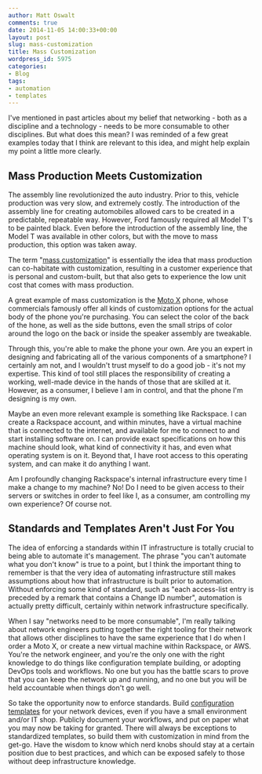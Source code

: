 ```yaml
---
author: Matt Oswalt
comments: true
date: 2014-11-05 14:00:33+00:00
layout: post
slug: mass-customization
title: Mass Customization
wordpress_id: 5975
categories:
- Blog
tags:
- automation
- templates
---
```


I've mentioned in past articles about my belief that networking - both as a discipline and a technology - needs to be more consumable to other disciplines. But what does this mean? I was reminded of a few great examples today that I think are relevant to this idea, and might help explain my point a little more clearly.

## Mass Production Meets Customization

The assembly line revolutionized the auto industry. Prior to this, vehicle production was very slow, and extremely costly. The introduction of the assembly line for creating automobiles allowed cars to be created in a predictable, repeatable way. However, Ford famously required all Model T's to be painted black. Even before the introduction of the assembly line, the Model T was available in other colors, but with the move to mass production, this option was taken away.

The term "[mass customization](http://en.wikipedia.org/wiki/Mass_customization)" is essentially the idea that mass production can co-habitate with customization, resulting in a customer experience that is personal and custom-built, but that also gets to experience the low unit cost that comes with mass production.

A great example of mass customization is the [Moto X](https://www.motorola.com/us/motomaker?pid=FLEXR2&action=designNew) phone, whose commercials famously offer all kinds of customization options for the actual body of the phone you're purchasing. You can select the color of the back of the hone, as well as the side buttons, even the small strips of color around the logo on the back or inside the speaker assembly are tweakable.

Through this, you're able to make the phone your own. Are you an expert in designing and fabricating all of the various components of a smartphone? I certainly am not, and I wouldn't trust myself to do a good job - it's not my expertise. This kind of tool still places the responsibility of creating a working, well-made device in the hands of those that are skilled at it. However, as a consumer, I believe I am in control, and that the phone I'm designing is my own.

Maybe an even more relevant example is something like Rackspace. I can create a Rackspace account, and within minutes, have a virtual machine that is connected to the internet, and available for me to connect to and start installing software on. I can provide exact specifications on how this machine should look, what kind of connectivity it has, and even what operating system is on it. Beyond that, I have root access to this operating system, and can make it do anything I want.

Am I profoundly changing Rackspace's internal infrastructure every time I make a change to my machine? No! Do I need to be given access to their servers or switches in order to feel like I, as a consumer, am controlling my own experience? Of course not.

## Standards and Templates Aren't Just For You

The idea of enforcing a standards within IT infrastructure is totally crucial to being able to automate it's management. The phrase "you can't automate what you don't know" is true to a point, but I think the important thing to remember is that the very idea of automating infrastructure still makes assumptions about how that infrastructure is built prior to automation. Without enforcing some kind of standard, such as "each access-list entry is preceded by a remark that contains a Change ID number", automation is actually pretty difficult, certainly within network infrastructure specifically.

When I say "networks need to be more consumable", I'm really talking about network engineers putting together the right tooling for their network that allows other disciplines to have the same experience that I do when I order a Moto X, or create a new virtual machine within Rackspace, or AWS. You're the network engineer, and you're the only one with the right knowledge to do things like configuration template building, or adopting DevOps tools and workflows. No one but you has the battle scars to prove that you can keep the network up and running, and no one but you will be held accountable when things don't go well.

So take the opportunity now to enforce standards. Build [configuration templates](http://keepingitclassless.net/2014/03/network-config-templates-jinja2/) for your network devices, even if you have a small environment and/or IT shop. Publicly document your workflows, and put on paper what you may now be taking for granted. There will always be exceptions to standardized templates, so build them with customization in mind from the get-go. Have the wisdom to know which nerd knobs should stay at a certain position due to best practices, and which can be exposed safely to those without deep infrastructure knowledge.
